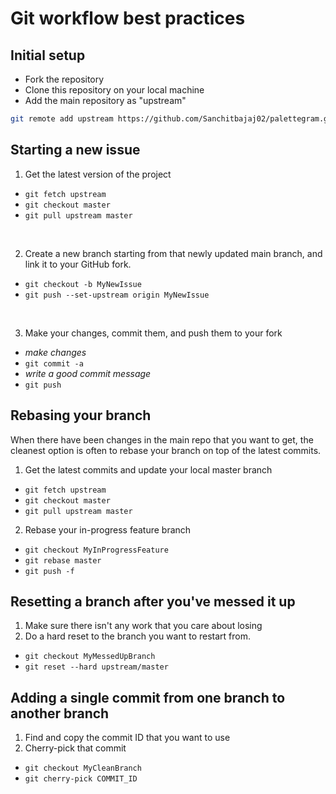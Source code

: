 # Git workflow best practices

## Initial setup

- Fork the repository
- Clone this repository on your local machine
- Add the main repository as "upstream"

```bash
git remote add upstream https://github.com/Sanchitbajaj02/palettegram.git
```

## Starting a new issue

1. Get the latest version of the project

- `git fetch upstream`
- `git checkout master`
- `git pull upstream master`

<br/>

2. Create a new branch starting from that newly updated main branch, and link it to your GitHub fork.

- `git checkout -b MyNewIssue`
- `git push --set-upstream origin MyNewIssue`

<br/>

3. Make your changes, commit them, and push them to your fork

- _make changes_
- `git commit -a`
- _write a good commit message_
- `git push`

## Rebasing your branch

When there have been changes in the main repo that you want to get, the cleanest option is often to rebase your branch on top of the latest commits.

1. Get the latest commits and update your local master branch

- `git fetch upstream`
- `git checkout master`
- `git pull upstream master`

2. Rebase your in-progress feature branch

- `git checkout MyInProgressFeature`
- `git rebase master`
- `git push -f`

## Resetting a branch after you've messed it up

1. Make sure there isn't any work that you care about losing
2. Do a hard reset to the branch you want to restart from.

- `git checkout MyMessedUpBranch`
- `git reset --hard upstream/master`

## Adding a single commit from one branch to another branch

1. Find and copy the commit ID that you want to use
2. Cherry-pick that commit

- `git checkout MyCleanBranch`
- `git cherry-pick COMMIT_ID`
